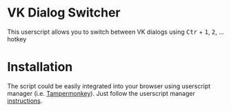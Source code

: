 # VK Dialog Switcher

This userscript allows you to switch between VK dialogs using <kbd>Ctr</kbd> + <kbd>1</kbd>, <kbd>2</kbd>, ... hotkey

# Installation

The script could be easily integrated into your browser using userscript manager (i.e. [Tampermonkey](https://tampermonkey.net/)). 
Just follow the userscript manager [instructions](https://tampermonkey.net/faq.php?ext=dhdg#Q102).
